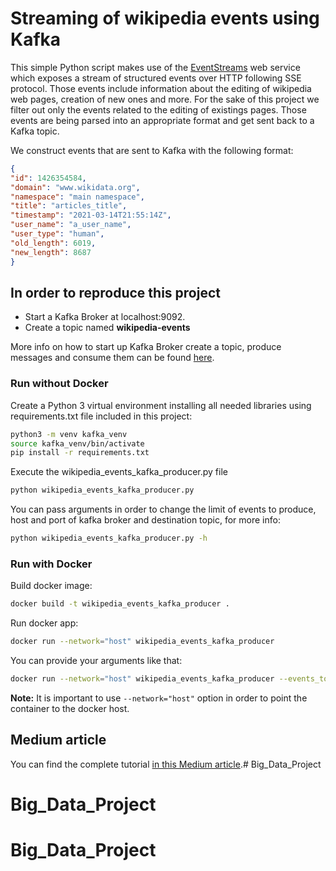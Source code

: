 # Streaming of wikipedia events using Kafka #
This simple Python script makes use of the [EventStreams](https://wikitech.wikimedia.org/wiki/Event_Platform/EventStreams) web service which exposes a stream of structured events over HTTP following SSE protocol. Those events include information about the editing of wikipedia web pages, creation of new ones and more. For the sake of this project we filter out only the events related to the editing of existings pages. Those events are being parsed into an appropriate format and get sent back to a Kafka topic.

We construct events that are sent to Kafka with the following format:
```json
{
"id": 1426354584, 
"domain": "www.wikidata.org", 
"namespace": "main namespace", 
"title": "articles_title", 
"timestamp": "2021-03-14T21:55:14Z", 
"user_name": "a_user_name", 
"user_type": "human", 
"old_length": 6019, 
"new_length": 8687
}
```

## In order to reproduce this project ##
- Start a Kafka Broker at localhost:9092.
- Create a topic named **wikipedia-events**

More info on how to start up Kafka Broker create a topic, produce messages and consume them can be found [here](https://kafka.apache.org/quickstart).

### Run without Docker ###
Create a Python 3 virtual environment installing all needed libraries using requirements.txt file included in this project:

```sh
python3 -m venv kafka_venv
source kafka_venv/bin/activate
pip install -r requirements.txt
```

Εxecute the wikipedia_events_kafka_producer.py file
```sh
python wikipedia_events_kafka_producer.py 
```

You can pass arguments in order to change the limit of events to produce, host and port of kafka broker and destination topic, for more info:
```sh
python wikipedia_events_kafka_producer.py -h
```

### Run with Docker ###
Build docker image:
```sh
docker build -t wikipedia_events_kafka_producer .
```

Run docker app:
```sh
docker run --network="host" wikipedia_events_kafka_producer
```

You can provide your arguments like that:
```sh
docker run --network="host" wikipedia_events_kafka_producer --events_to_produce=10000
```

**Note:** It is important to use `--network="host"` option in order to point the container to the docker host.


## Medium article ##
You can find the complete tutorial [in this Medium article](https://towardsdatascience.com/introduction-to-apache-kafka-with-wikipedias-eventstreams-service-d06d4628e8d9).# Big_Data_Project
# Big_Data_Project
# Big_Data_Project
